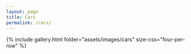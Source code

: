 ```yaml
---
layout: page
title: Cars
permalink: /cars/
---
```



{% include gallery.html folder="assets/images/cars" size-css="four-per-row" %}

